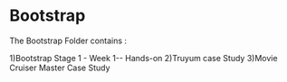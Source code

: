 # Bootstrap

The Bootstrap Folder contains :

1)Bootstrap Stage 1 - Week 1-- Hands-on
2)Truyum case Study
3)Movie Cruiser Master Case Study
